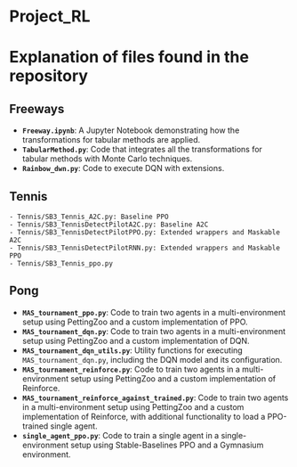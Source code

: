 # Project_RL

# Explanation of files found in the repository
## Freeways  
- **`Freeway.ipynb`**: A Jupyter Notebook demonstrating how the transformations for tabular methods are applied.  
- **`TabularMethod.py`**: Code that integrates all the transformations for tabular methods with Monte Carlo techniques.  
- **`Rainbow_dwn.py`**: Code to execute DQN with extensions.  

## Tennis
    - Tennis/SB3_Tennis_A2C.py: Baseline PPO
    - Tennis/SB3_TennisDetectPilotA2C.py: Baseline A2C
    - Tennis/SB3_TennisDetectPilotPPO.py: Extended wrappers and Maskable A2C  
    - Tennis/SB3_TennisDetectPilotRNN.py: Extended wrappers and Maskable PPO
    - Tennis/SB3_Tennis_ppo.py

## Pong  
- **`MAS_tournament_ppo.py`**: Code to train two agents in a multi-environment setup using PettingZoo and a custom implementation of PPO.  
- **`MAS_tournament_dqn.py`**: Code to train two agents in a multi-environment setup using PettingZoo and a custom implementation of DQN.  
- **`MAS_tournament_dqn_utils.py`**: Utility functions for executing `MAS_tournament_dqn.py`, including the DQN model and its configuration.  
- **`MAS_tournament_reinforce.py`**: Code to train two agents in a multi-environment setup using PettingZoo and a custom implementation of Reinforce.  
- **`MAS_tournament_reinforce_against_trained.py`**: Code to train two agents in a multi-environment setup using PettingZoo and a custom implementation of Reinforce, with additional functionality to load a PPO-trained single agent.  
- **`single_agent_ppo.py`**: Code to train a single agent in a single-environment setup using Stable-Baselines PPO and a Gymnasium environment.  
